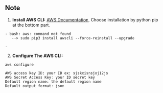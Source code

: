 ## Note
1. **Install AWS CLI:**
[AWS Documentation](https://docs.aws.amazon.com/cli/latest/userguide/install-linux.html),
Choose installation by python pip at the bottom part.

```Error Notes
- bash: aws: command not found 
   --> sudo pip3 install awscli --force-reinstall --upgrade

-  
```


2. **Configure The AWS CLI:**
```
aws configure
```

```
AWS access key ID: your ID ex: sjskxisnsjxj12js
AWS Secret Access Key: your ID secret key
Default region name: the default region name
Default output format: json
```
